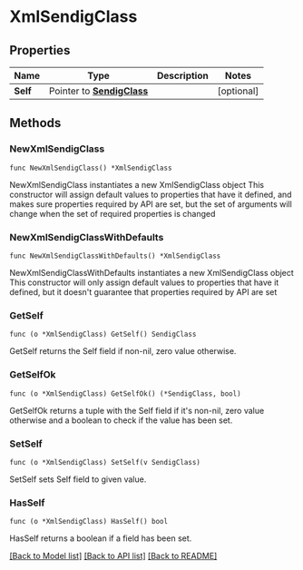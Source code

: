 # XmlSendigClass

## Properties

Name | Type | Description | Notes
------------ | ------------- | ------------- | -------------
**Self** | Pointer to [**SendigClass**](SendigClass.md) |  | [optional] 

## Methods

### NewXmlSendigClass

`func NewXmlSendigClass() *XmlSendigClass`

NewXmlSendigClass instantiates a new XmlSendigClass object
This constructor will assign default values to properties that have it defined,
and makes sure properties required by API are set, but the set of arguments
will change when the set of required properties is changed

### NewXmlSendigClassWithDefaults

`func NewXmlSendigClassWithDefaults() *XmlSendigClass`

NewXmlSendigClassWithDefaults instantiates a new XmlSendigClass object
This constructor will only assign default values to properties that have it defined,
but it doesn't guarantee that properties required by API are set

### GetSelf

`func (o *XmlSendigClass) GetSelf() SendigClass`

GetSelf returns the Self field if non-nil, zero value otherwise.

### GetSelfOk

`func (o *XmlSendigClass) GetSelfOk() (*SendigClass, bool)`

GetSelfOk returns a tuple with the Self field if it's non-nil, zero value otherwise
and a boolean to check if the value has been set.

### SetSelf

`func (o *XmlSendigClass) SetSelf(v SendigClass)`

SetSelf sets Self field to given value.

### HasSelf

`func (o *XmlSendigClass) HasSelf() bool`

HasSelf returns a boolean if a field has been set.


[[Back to Model list]](../README.md#documentation-for-models) [[Back to API list]](../README.md#documentation-for-api-endpoints) [[Back to README]](../README.md)


